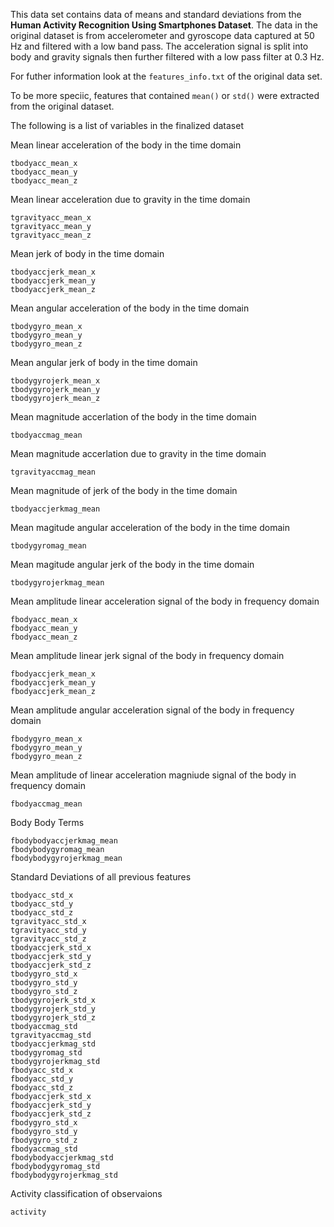 This data set contains data of means and standard deviations from the **Human Activity Recognition Using Smartphones Dataset**. The data in the original dataset is from accelerometer
and gyroscope data captured at 50 Hz and filtered with a low band pass. The acceleration signal is split into body and gravity signals then further filtered with a low pass filter at 0.3 Hz.

For futher information look at the  `features_info.txt` of the original data set.

To be more speciic, features that contained `mean()` or `std()` were extracted from the original dataset.


The following is a list of variables in the finalized dataset

Mean linear acceleration of the body in the time domain
```
tbodyacc_mean_x
tbodyacc_mean_y
tbodyacc_mean_z
```

Mean linear acceleration due to gravity in the time domain
```
tgravityacc_mean_x
tgravityacc_mean_y
tgravityacc_mean_z
```

Mean jerk of body in the time domain
```
tbodyaccjerk_mean_x
tbodyaccjerk_mean_y
tbodyaccjerk_mean_z
```

Mean angular acceleration of the body in the time domain
```
tbodygyro_mean_x
tbodygyro_mean_y
tbodygyro_mean_z
```

Mean angular jerk of body in the time domain
```
tbodygyrojerk_mean_x
tbodygyrojerk_mean_y
tbodygyrojerk_mean_z
```

Mean magnitude accerlation of the body in the time domain
```
tbodyaccmag_mean
```

Mean magnitude accerlation due to gravity in the time domain
```
tgravityaccmag_mean
```

Mean magnitude of jerk of the body in the time domain
```
tbodyaccjerkmag_mean
```

Mean magitude angular acceleration of the body in the time domain
```
tbodygyromag_mean
```
Mean magitude angular jerk of the body in the time domain
```
tbodygyrojerkmag_mean
```

Mean amplitude linear acceleration signal of the body in frequency domain
```
fbodyacc_mean_x
fbodyacc_mean_y
fbodyacc_mean_z
```

Mean amplitude linear jerk signal of the body in frequency domain
```
fbodyaccjerk_mean_x
fbodyaccjerk_mean_y
fbodyaccjerk_mean_z
```

Mean amplitude angular acceleration signal of the body in frequency domain
```
fbodygyro_mean_x
fbodygyro_mean_y
fbodygyro_mean_z
```

Mean amplitude of linear acceleration magniude signal of the body in frequency domain
```
fbodyaccmag_mean
```

Body Body Terms
```
fbodybodyaccjerkmag_mean
fbodybodygyromag_mean
fbodybodygyrojerkmag_mean
```

Standard Deviations of all previous features
```
tbodyacc_std_x
tbodyacc_std_y
tbodyacc_std_z
tgravityacc_std_x
tgravityacc_std_y
tgravityacc_std_z
tbodyaccjerk_std_x
tbodyaccjerk_std_y
tbodyaccjerk_std_z
tbodygyro_std_x
tbodygyro_std_y
tbodygyro_std_z
tbodygyrojerk_std_x
tbodygyrojerk_std_y
tbodygyrojerk_std_z
tbodyaccmag_std
tgravityaccmag_std
tbodyaccjerkmag_std
tbodygyromag_std
tbodygyrojerkmag_std
fbodyacc_std_x
fbodyacc_std_y
fbodyacc_std_z
fbodyaccjerk_std_x
fbodyaccjerk_std_y
fbodyaccjerk_std_z
fbodygyro_std_x
fbodygyro_std_y
fbodygyro_std_z
fbodyaccmag_std
fbodybodyaccjerkmag_std
fbodybodygyromag_std
fbodybodygyrojerkmag_std
```

Activity classification of observaions
```
activity
```
